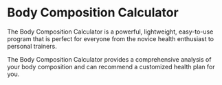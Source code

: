 Body Composition Calculator
=======


The Body Composition Calculator is a powerful, lightweight, easy-to-use program that is perfect for everyone from the novice health enthusiast to personal trainers.

The Body Composition Calculator provides a comprehensive analysis of your body composition and can recommend a customized health plan for you.